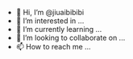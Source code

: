 - 👋 Hi, I’m @jiuaibibibi
- 👀 I’m interested in ...
- 🌱 I’m currently learning ...
- 💞️ I’m looking to collaborate on ...
- 📫 How to reach me ...

<!---
jiuaibibibi/jiuaibibibi is a ✨ special ✨ repository because its `README.md` (this file) appears on your GitHub profile.
You can click the Preview link to take a look at your changes.
--->

